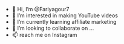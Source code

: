 - 👋 Hi, I’m @Fariyagour7
- 👀 I’m interested in making YouTube videos
- 🌱 I’m currently learning affiliate marketing
- 💞️ I’m looking to collaborate on ...
- 📫 reach me on Instagram


<!---
Fariyagour7/Fariyagour7 is a ✨ special ✨ repository because its `README.md` (this file) appears on your GitHub profile.
You can click the Preview link to take a look at your changes.
--->
